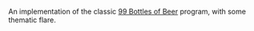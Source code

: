 An implementation of the classic [99 Bottles of Beer](https://en.wikipedia.org/wiki/99_Bottles_of_Beer#References_in_computer_science) program, with some thematic flare.
